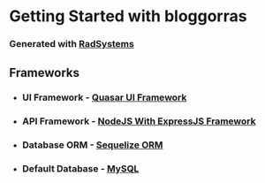# Getting Started with bloggorras

### Generated with [RadSystems](https://radsystems.io)

## Frameworks

- ### UI Framework - [Quasar UI Framework](https://quasar.dev)
- ### API Framework - [NodeJS With ExpressJS Framework](https://expressjs.com)
- ### Database ORM - [Sequelize ORM](https://sequelize.org/)
- ### Default Database - [MySQL](https://www.mysql.com/)
